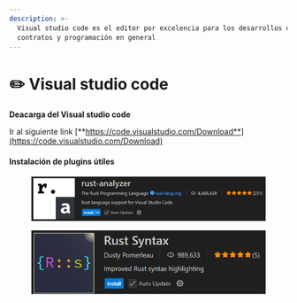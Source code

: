 ```yaml
---
description: >-
  Visual studio code es el editor por excelencia para los desarrollos de
  contratos y programación en general
---
```


# ✏️ Visual studio code

**Deacarga del Visual studio code**

Ir al siguiente link [**https://code.visualstudio.com/Download**](https://code.visualstudio.com/Download)

#### Instalación de plugins útiles

<figure><img src=".gitbook/assets/image (8).png" alt=""><figcaption></figcaption></figure>

<figure><img src=".gitbook/assets/image (9).png" alt=""><figcaption></figcaption></figure>
